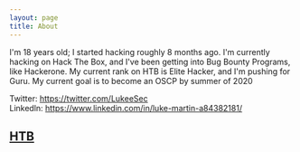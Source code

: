 ```yaml
---
layout: page
title: About
---
```


I'm 18 years old; I started hacking roughly 8 months ago. I'm currently hacking on Hack The Box, and I've been getting into Bug Bounty Programs, like Hackerone. My current rank on HTB is Elite Hacker, and I'm pushing for Guru. My current goal is to become an OSCP by summer of 2020

Twitter: https://twitter.com/LukeeSec  
Linkedln: https://www.linkedin.com/in/luke-martin-a84382181/  
<a href="https://www.hackthebox.eu/home/users/profile/119034"><h2 class="header-link">HTB</h2></a>
